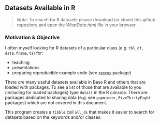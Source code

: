 ## Datasets Available in R

> *Note:* To search for R datasets please download (or clone) this github repository and open the *WhatData.html* file in your browser.

### Motivation & Objective

I often myself looking for R datasets of a particular class (e.g. `tbl_df`, `data.frame`, `ts`) for: 

* teaching
* presentations 
* preparing reproducible example code (see [`reprex`](https://github.com/tidyverse/reprex) package)

There *are* many useful datasets available in Base R and others that are loaded with packages. To see a list of those that are available to you (including for loaded packages) type `data()` in the R console. There are packages dedicated to sharing data (e.g. see `gapminder`, `FiveThirtyEight` packages) which are not covered in this document.

This program creates a `tibble` call `all_ds` that makes it easier to search for datasets based on the keywords and/or classes. 
